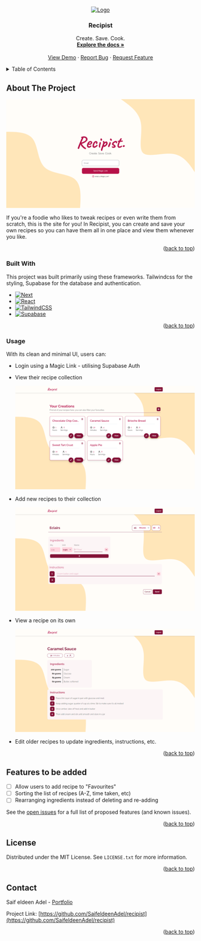 <!-- PROJECT LOGO -->
<br />
<div align="center">
  <a href="https://github.com/othneildrew/Best-README-Template">
    <img src="app/favicon.ico" alt="Logo" width="50" height="50">
  </a>

  <h3 align="center">Recipist</h3>

  <p align="center">
    Create. Save. Cook.
    <br />
    <a href="https://github.com/othneildrew/Best-README-Template"><strong>Explore the docs »</strong></a>
    <br />
    <br />
    <a href="https://recipist.vercel.app">View Demo</a>
    ·
    <a href="https://github.com/SaifeldeenAdel/recipist/issues">Report Bug</a>
    ·
    <a href="https://github.com/SaifeldeenAdel/recipist/issues">Request Feature</a>
  </p>
</div>

<!-- TABLE OF CONTENTS -->
<details>
  <summary>Table of Contents</summary>
  <ol>
    <li>
      <a href="#about-the-project">About The Project</a>
      <ul>
        <li><a href="#built-with">Built With</a></li>
      </ul>
    </li>
    <li><a href="#usage">Usage</a></li>
    <li><a href="#features-to-be-added">Features to be Added</a></li>
    <li><a href="#license">License</a></li>
    <li><a href="#contact">Contact</a></li>
  </ol>
</details>

<!-- ABOUT THE PROJECT -->

## About The Project

[![Home Page screenshot][product-screenshot]](https://recipist.vercel.app)

If you're a foodie who likes to tweak recipes or even write them from scratch, this is the site for you! In Recipist, you can create and save your own recipes so you can have them all in one place and view them whenever you like.

<p align="right">(<a href="#readme-top">back to top</a>)</p>

### Built With

This project was built primarily using these frameworks. Tailwindcss for the styling, Supabase for the database and authentication.

-   [![Next][Next.js]][Next-url]
-   [![React][React.js]][React-url]
-   [![TailwindCSS][Tailwind]][Tailwind-url]
-   [![Supabase][Supabase]][Supabase-url]

<p align="right">(<a href="#readme-top">back to top</a>)</p>

### Usage

With its clean and minimal UI, users can:

-   Login using a Magic Link - utilising Supabase Auth
-   View their recipe collection

    <img src="public/Home.png" />

-   Add new recipes to their collection

    <img src="public/New.png" />

-   View a recipe on its own

    <img src="public/View.png" />

-   Edit older recipes to update ingredients, instructions, etc.

<p align="right">(<a href="#readme-top">back to top</a>)</p>

## Features to be added

-   [ ] Allow users to add recipe to "Favourites"
-   [ ] Sorting the list of recipes (A-Z, time taken, etc)
-   [ ] Rearranging ingredients instead of deleting and re-adding

See the [open issues](https://github.com/SaifeldeenAdel/recipist/issues) for a full list of proposed features (and known issues).

<p align="right">(<a href="#readme-top">back to top</a>)</p>

<!-- LICENSE -->

## License

Distributed under the MIT License. See `LICENSE.txt` for more information.

<p align="right">(<a href="#readme-top">back to top</a>)</p>

<!-- CONTACT -->

## Contact

Saif eldeen Adel - [Portfolio](https://saifdev.vercel.app)

Project Link: [https://github.com/SaifeldeenAdel/recipist](https://github.com/SaifeldeenAdel/recipist)

<p align="right">(<a href="#readme-top">back to top</a>)</p>

[linkedin-url]: https://linkedin.com/in/othneildrew
[product-screenshot]: public/Login.png
[Next.js]: https://img.shields.io/badge/next.js-000000?style=for-the-badge&logo=nextdotjs&logoColor=white
[Next-url]: https://nextjs.org/
[React.js]: https://img.shields.io/badge/React-20232A?style=for-the-badge&logo=react&logoColor=61DAFB
[React-url]: https://reactjs.org/
[Tailwind]: https://img.shields.io/badge/Tailwind_CSS-38B2AC?style=for-the-badge&logo=tailwind-css&logoColor=white
[Tailwind-url]: https://tailwindcss.com/
[Supabase]: https://img.shields.io/badge/Supabase-181818?style=for-the-badge&logo=supabase&logoColor=white
[Supabase-url]: https://supabase.com/
